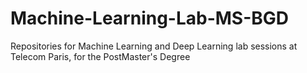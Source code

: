 # Machine-Learning-Lab-MS-BGD
Repositories for Machine Learning and Deep Learning lab sessions at Telecom Paris, for the PostMaster's Degree
